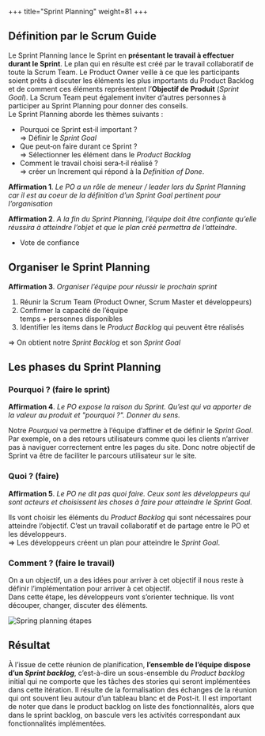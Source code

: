 +++
title="Sprint Planning"
weight=81
+++


## Définition par le Scrum Guide

Le Sprint Planning lance le Sprint en **présentant le travail à
effectuer durant le Sprint**. Le plan qui en résulte est créé par le
travail collaboratif de toute la Scrum Team. Le Product Owner veille à
ce que les participants soient prêts à discuter les éléments les plus
importants du Product Backlog et de comment ces éléments représentent
l’**Objectif de Produit** (*Sprint Goal*). La Scrum Team peut également
inviter d’autres personnes à participer au Sprint Planning pour donner
des conseils.  
Le Sprint Planning aborde les thèmes suivants :

-   Pourquoi ce Sprint est‐il important ?  
    ⇒ Définir le *Sprint Goal*  
-   Que peut‐on faire durant ce Sprint ?  
    ⇒ Sélectionner les élément dans le *Product Backlog*  
-   Comment le travail choisi sera‐t‐il réalisé ?  
    ⇒ créer un Increment qui répond à la *Definition of Done*.  

**Affirmation 1**. *Le PO a un rôle de meneur / leader lors du Sprint
Planning car il est au coeur de la définition d’un Sprint Goal pertinent
pour l’organisation*

**Affirmation 2**. *A la fin du Sprint Planning, l’équipe doit être
confiante qu’elle réussira à atteindre l’objet et que le plan créé
permettra de l’atteindre.*

-   Vote de confiance

## Organiser le Sprint Planning

**Affirmation 3**. *Organiser l’équipe pour réussir le prochain sprint*

1.  Réunir la Scrum Team (Product Owner, Scrum Master et développeurs)
2.  Confirmer la capacité de l’équipe  
    temps + personnes disponibles
3.  Identifier les items dans le *Product Backlog* qui peuvent être
    réalisés  

⇒ On obtient notre *Sprint Backlog* et son *Sprint Goal*

## Les phases du Sprint Planning

### Pourquoi ? (faire le sprint)

**Affirmation 4**. *Le PO expose la raison du Sprint. Qu’est qui va
apporter de la valeur au produit et "pourquoi ?". Donner du sens.*

Notre *Pourquoi* va permettre à l’équipe d’affiner et de définir le
*Sprint Goal*. Par exemple, on a des retours utilisateurs comme quoi les
clients n’arriver pas à naviguer correctement entre les pages du site.
Donc notre objectif de Sprint va être de faciliter le parcours
utilisateur sur le site.

### Quoi ? (faire)

**Affirmation 5**. *Le PO ne dit pas quoi faire. Ceux sont les
développeurs qui sont acteurs et choisissent les choses à faire pour
atteindre le Sprint Goal.*

Ils vont choisir les éléments du *Product Backlog* qui sont nécessaires
pour atteindre l’objectif. C’est un travail collaboratif et de partage
entre le PO et les développeurs.  
⇒ Les développeurs créent un plan pour atteindre le *Sprint Goal*.

### Comment ? (faire le travail)

On a un objectif, un a des idées pour arriver à cet objectif il nous
reste à définir l’implémentation pour arriver à cet objectif.  
Dans cette étape, les développeurs vont s’orienter technique. Ils vont
découper, changer, discuter des éléments.

![Spring planning étapes](../images/sprint_planning.png)

## Résultat 
À l’issue de cette réunion de planification, **l’ensemble de l’équipe dispose d’un *Sprint backlog***, c’est-à-dire un sous-ensemble du *Product backlog* initial qui ne comporte que les tâches des stories qui seront implémentées dans cette itération. Il résulte de la formalisation des échanges de la réunion qui ont souvent lieu autour d’un tableau blanc et de Post-it. Il est important de noter que dans le product backlog on liste des fonctionnalités, alors que dans le sprint backlog, on bascule vers les activités correspondant aux fonctionnalités implémentées.